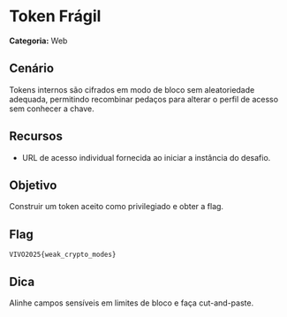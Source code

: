 # Token Frágil

**Categoria:** Web

## Cenário
Tokens internos são cifrados em modo de bloco sem aleatoriedade adequada, permitindo recombinar pedaços para alterar o perfil de acesso sem conhecer a chave.

## Recursos
- URL de acesso individual fornecida ao iniciar a instância do desafio.

## Objetivo
Construir um token aceito como privilegiado e obter a flag.

## Flag
`VIVO2025{weak_crypto_modes}`

## Dica
Alinhe campos sensíveis em limites de bloco e faça cut-and-paste.
